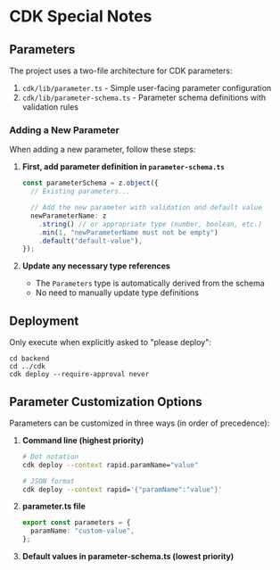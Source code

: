 # CDK Special Notes

## Parameters

The project uses a two-file architecture for CDK parameters:

1. `cdk/lib/parameter.ts` - Simple user-facing parameter configuration
2. `cdk/lib/parameter-schema.ts` - Parameter schema definitions with validation rules

### Adding a New Parameter

When adding a new parameter, follow these steps:

1. **First, add parameter definition in `parameter-schema.ts`**

   ```typescript
   const parameterSchema = z.object({
     // Existing parameters...

     // Add the new parameter with validation and default value
     newParameterName: z
       .string() // or appropriate type (number, boolean, etc.)
       .min(1, "newParameterName must not be empty")
       .default("default-value"),
   });
   ```

2. **Update any necessary type references**

   - The `Parameters` type is automatically derived from the schema
   - No need to manually update type definitions

## Deployment

Only execute when explicitly asked to "please deploy":

```
cd backend
cd ../cdk
cdk deploy --require-approval never
```

## Parameter Customization Options

Parameters can be customized in three ways (in order of precedence):

1. **Command line (highest priority)**

   ```bash
   # Dot notation
   cdk deploy --context rapid.paramName="value"

   # JSON format
   cdk deploy --context rapid='{"paramName":"value"}'
   ```

2. **parameter.ts file**

   ```typescript
   export const parameters = {
     paramName: "custom-value",
   };
   ```

3. **Default values in parameter-schema.ts (lowest priority)**
